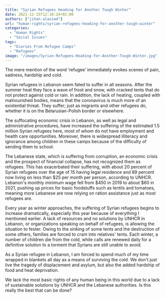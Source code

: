 ```yaml
---
title: "Syrian Refugees Heading for Another Tough Winter"
date: 2021-12-15T12:10:24+02:00
authors: ["jihan.alassad"]
url: "human-rights/syrian-refugees-heading-for-another-tough-winter"
categories: 
  - "Human Rights"
  - "Social Issues"
tags: 
  - "Diaries From Refugee Camps"
  - "Refugees"
image: "/images/Syrian-Refugees-Heading-for-Another-Tough-Winter.jpg"
---
```


The mere mention of the word ‘refugee’ immediately evokes scenes of pain, sadness, hardship and cold.

Syrian refugees in Lebanon seem fated to suffer in all seasons. After the summer heat they face a wave of frost and snow, with cracked tents that do not protect against cold or rain. In addition, the lack of heating, coupled with malnourished bodies, means that the coronavirus is much more of an existential threat. They suffer; just as migrants and other refugees do, whether it is on the Belarusian-Polish border or elsewhere.

The suffocating economic crisis in Lebanon, as well as legal and administrative procedures, have increased the suffering of the estimated 1.5 million Syrian refugees here, most of whom do not have employment and health care opportunities. Moreover, there is widespread illiteracy and ignorance among children in these camps because of the difficulty of sending them to school.

The Lebanese state, which is suffering from corruption, an economic crisis and the prospect of financial collapse, has not recognized them as refugees. This has exacerbated their suffering, with about 20 percent of Syrian refugees over the age of 15 having legal residence and 89 percent now living on less than $25 per month per person, according to UNHCR. Lebanon's monthly minimum wage fell from $450 in 2019 to about $60 in 2021, pushing up prices for basic foodstuffs such as lentils and tomatoes, meaning more Lebanese are now relying on ration assistance just as most refugees are.  

Every year as winter approaches, the suffering of Syrian refugees begins to increase dramatically, especially this year because of everything I mentioned earlier. A lack of resources and no solutions by UNHCR in Lebanon, or organizations speaking on behalf of refugees, is allowing the situation to fester. Owing to the sinking of some tents and the destruction of some others, families are forced to cram into relatives' tents. Each winter, a number of children die from the cold, while calls are renewed daily for a definitive solution to a torment that Syrians are still unable to avoid.

As a Syrian refugee in Lebanon, I am forced to spend much of my time wrapped in blankets all day as a means of surviving the cold. We don't just live the tragedy of displacement and asylum, but also the added hardship of food and heat deprivation. 

We lack the most basic rights of any human being in this world due to a lack of sustainable solutions by UNHCR and the Lebanese authorities. Is this really the best that can be done?
